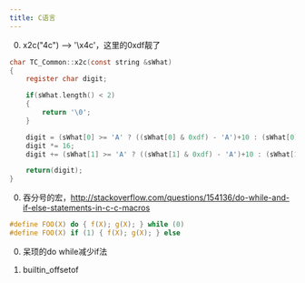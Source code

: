 ```yaml
---
title: C语言
---
```


0. x2c("4c") --> '\x4c'，这里的0xdf靓了
```c
char TC_Common::x2c(const string &sWhat)
{
    register char digit;

    if(sWhat.length() < 2)
    {
        return '\0';
    }

    digit = (sWhat[0] >= 'A' ? ((sWhat[0] & 0xdf) - 'A')+10 : (sWhat[0] - '0'));
    digit *= 16;
    digit += (sWhat[1] >= 'A' ? ((sWhat[1] & 0xdf) - 'A')+10 : (sWhat[1] - '0'));

    return(digit);
}
```

0. 吞分号的宏，http://stackoverflow.com/questions/154136/do-while-and-if-else-statements-in-c-c-macros
```c
#define FOO(X) do { f(X); g(X); } while (0)
#define FOO(X) if (1) { f(X); g(X); } else
```

0. 呆顼的do while减少if法

0. builtin_offsetof


